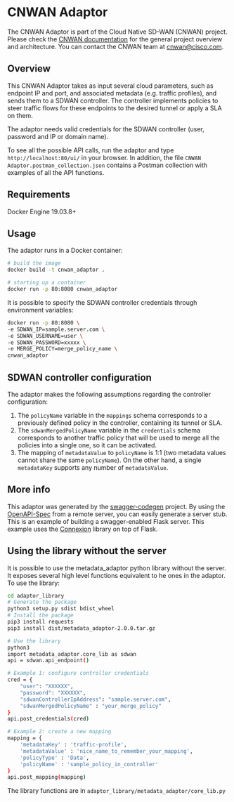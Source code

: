 # CNWAN Adaptor 

The CNWAN Adaptor is part of the Cloud Native SD-WAN (CNWAN) project. Please check the [CNWAN documentation](https://github.com/CloudNativeSDWAN/cnwan-docs) for the general project overview and architecture. You can contact the CNWAN team at [cnwan@cisco.com](mailto:cnwan@cisco.com).

## Overview
This CNWAN Adaptor takes as input several cloud parameters, such as endpoint IP and port, and associated metadata (e.g. traffic profiles), and sends them to a SDWAN controller. The controller implements policies to steer traffic flows for these endpoints to the desired tunnel or apply a SLA on them.

The adaptor needs valid credentials for the SDWAN controller (user, password and IP or domain name).


To see all the possible API calls, run the adaptor and type ```http://localhost:80/ui/``` in your browser. In addition, the file ```CNWAN Adaptor.postman_collection.json``` contains a Postman collection with examples of all the API functions.


## Requirements
Docker Engine 19.03.8+

## Usage
The adaptor runs in a Docker container:

```bash
# build the image
docker build -t cnwan_adaptor .

# starting up a container
docker run -p 80:8080 cnwan_adaptor
```

It is possible to specify the SDWAN controller credentials through environment variables:

```bash
docker run -p 80:8080 \
-e SDWAN_IP=sample.server.com \
-e SDWAN_USERNAME=user \
-e SDWAN_PASSWORD=xxxxx \
-e MERGE_POLICY=merge_policy_name \
cnwan_adaptor
```



## SDWAN controller configuration

The adaptor makes the following assumptions regarding the controller configuration:

1. The ```policyName``` variable in the ```mappings``` schema corresponds to a previously defined policy in the controller, containing its tunnel or SLA.
2. The ```sdwanMergedPolicyName``` variable in the ```credentials``` schema  corresponds to another traffic policy that will be used to merge all the policies into a single one, so it can be activated.
3. The mapping of ```metadataValue``` to ```policyName``` is 1:1 (two metadata values cannot share the same ```policyName```). On the other hand, a single ```metadataKey``` supports any number of ```metadataValue```.


## More info


This adaptor was generated by the [swagger-codegen](https://github.com/swagger-api/swagger-codegen) project. By using the
[OpenAPI-Spec](https://github.com/swagger-api/swagger-core/wiki) from a remote server, you can easily generate a server stub.  This
is an example of building a swagger-enabled Flask server.
This example uses the [Connexion](https://github.com/zalando/connexion) library on top of Flask.


## Using the library without the server
It is possible to use the metadata_adaptor python library without the server. It exposes several high level functions equivalent to he ones in the adaptor. To use the library:

```bash
cd adaptor_library
# Generate the package
python3 setup.py sdist bdist_wheel
# Install the package
pip3 install requests
pip3 install dist/metadata_adaptor-2.0.0.tar.gz

# Use the library
python3
import metadata_adaptor.core_lib as sdwan
api = sdwan.api_endpoint()

# Example 1: configure controller credentials
cred = {
    "user": "XXXXXX",
    "password": "XXXXXX",
    "sdwanControllerIpAddress": "sample.server.com",
    "sdwanMergedPolicyName" : "your_merge_policy"
}
api.post_credentials(cred)

# Example 2: create a new mapping
mapping = {
    'metadataKey' : 'traffic-profile',
    'metadataValue' : 'nice_name_to_remember_your_mapping',
    'policyType' : 'Data',
    'policyName' : 'sample_policy_in_controller'
}
api.post_mapping(mapping)
```

The library functions are in ```adaptor_library/metadata_adaptor/core_lib.py```
